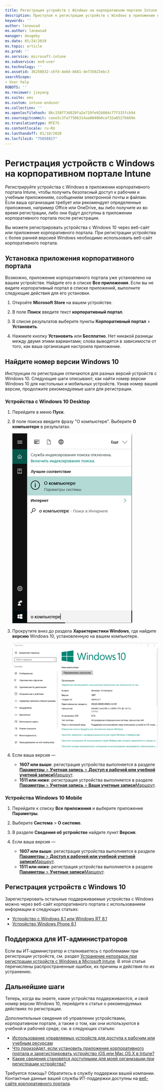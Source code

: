 ```yaml
---
title: Регистрация устройств с Windows на корпоративном портале Intune | Документация Майкрософт
description: Приступая к регистрации устройств с Windows в приложении корпоративного портала
keywords: ''
author: lenewsad
ms.author: lanewsad
manager: dougeby
ms.date: 05/24/2019
ms.topic: article
ms.prod: ''
ms.service: microsoft-intune
ms.subservice: end-user
ms.technology: ''
ms.assetid: 36250832-c6fd-4e8d-b681-de735023ebc3
searchScope:
- User help
ROBOTS: ''
ms.reviewer: jieyang
ms.suite: ems
ms.custom: intune-enduser
ms.collection: ''
ms.openlocfilehash: 86c158f73d820fa2e719fe92b884c77f315fcb94
ms.sourcegitcommit: caee3c3fa77586314aa8040b0caf32a0527b669e
ms.translationtype: MTE75
ms.contentlocale: ru-RU
ms.lasthandoff: 01/10/2020
ms.locfileid: "75858817"
---
```

# <a name="windows-device-enrollment-in-intune-company-portal"></a>Регистрация устройств с Windows на корпоративном портале Intune  

Регистрируйте устройства с Windows в приложении корпоративного портала Intune, чтобы получить безопасный доступ к рабочим и учебным приложениям, сообщениям электронной почты и файлам. Если ваша организация требует или рекомендует определенные приложения, например Office или OneDrive, вы либо получите их во время регистрации, либо они будут доступны в приложении корпоративного портала после регистрации.  

Вы можете регистрировать устройства с Windows 10 через веб-сайт *или* приложение корпоративного портала. При регистрации устройства с более ранней версией Windows необходимо использовать веб-сайт корпоративного портала.  

## <a name="install-company-portal-app"></a>Установка приложения корпоративного портала  
Возможно, приложение корпоративного портала уже установлено на вашем устройстве. Найдите его в списке __Все приложения__.  Если вы не видите корпоративный портал в списке приложений, выполните следующие действия для его установки.  

1. Откройте **Microsoft Store** на вашем устройстве.

2. В поле **Поиск** введите текст **корпоративный портал**.

3. В списке результатов выберите пункты **Корпоративный портал** > **Установить**.

4. Нажмите кнопку **Установить** или **Бесплатно**. Нет никакой разницы между двумя этими вариантами; слова выводятся в зависимости от того, как ваша организация настроила приложение.  

## <a name="find-windows-10-version-number"></a>Найдите номер версии Windows 10  
Инструкции по регистрации отличаются для разных версий устройств с Windows 10. Следующие шаги описывают, как найти номер версии Windows 10 для настольных и мобильных устройств. Узнав номер вашей версии, продолжите рекомендуемые шаги для регистрации.  

### <a name="windows-10-desktop-devices"></a>Устройства с Windows 10 Desktop  

1. Перейдите в меню **Пуск**.

2. В поле поиска введите фразу "О компьютере". Выберите __О компьютере__ в результатах.  


   ![параметры поиска для сведений о ПК](media/searching_for_about_your_pc.png)  

3. Прокрутите вниз до раздела **Характеристики Windows**, где найдите **версию** Windows 10, установленную на вашем компьютере.  


   ![Сведения о ПК в ОС Windows 10 Desktop](media/settings_about_pc.png)  

4. Если ваша версия —  

    * __1607 или выше__: регистрация устройства выполняется в разделе [**Параметры** > **Учетная запись** > **Доступ к рабочей или учебной учетной записи**Маршрут](enroll-windows-10-device.md#enroll-windows-10-version-1607-and-later-device).   
    * __1511 или ниже__: регистрация устройства выполняется в разделе [**Параметры** > **Учетная запись** > **Ваши учетные записи**Маршрут](enroll-windows-10-device.md#enroll-windows-10-version-1511-and-earlier-device).  

### <a name="windows-10-mobile-devices"></a>Устройства Windows 10 Mobile

1. Перейдите к списку __Все приложения__ и выберите приложение __Параметры__.
2. Выберите __Система__ > __О системе__.
3. В разделе __Сведения об устройстве__ найдите пункт __Версия__.  
4. Если ваша версия —  

    * __1607 или выше__: регистрация устройства выполняется в разделе [**Параметры** > **Доступ к рабочей или учебной учетной записи**Маршрут](enroll-windows-10-device.md#enroll-windows-10-version-1607-and-later-device).   
    * __1511 или ниже__: регистрация устройства выполняется в разделе [**Параметры** > **Учетные записи**Маршрут](enroll-windows-10-device.md#enroll-windows-10-version-1511-and-earlier-device).  

## <a name="enroll-non-windows-10-devices"></a>Регистрация устройств с Windows 10  
Зарегистрировать остальные поддерживаемые устройства с Windows можно через веб-сайт корпоративного портала с использованием информации в следующих статьях:   
* [Устройство с Windows 8.1 или Windows RT 8.1](enroll-your-W81-or-rt81-windows.md)  
* [Устройство Windows Phone 8.1](enroll-your-wp81-windows.md)    

## <a name="it-administrator-support"></a>Поддержка для ИТ-администраторов  
Если вы ИТ-администратор и сталкиваетесь с проблемами при регистрации устройств, см. раздел [Устранение неполадок при регистрации устройств с Windows в Microsoft Intune](https://support.microsoft.com/help/4469913). В этой статье перечислены распространенные ошибки, их причины и действия по их устранению.  

## <a name="next-steps"></a>Дальнейшие шаги  
Теперь, когда вы знаете, какие устройства поддерживаются, и свой номер версии Windows 10, перейдите к статье о рекомендуемых действиях по регистрации.  
 
Дополнительные сведения об управлении устройствами, корпоративном портале, а также о том, как они используются в учебной и рабочей среде, см. в следующих статьях:  
* [Использование управляемых устройств для доступа к рабочим или учебным ресурсам](use-managed-devices-to-get-work-done.md)  
* [Что произойдет, если установить приложение корпоративного портала и зарегистрировать устройство iOS или Mac OS X в Intune?](what-happens-if-you-install-the-company-portal-app-and-enroll-your-device-in-intune-windows.md)  
* [Какие сведения становятся доступными для моей организации при регистрации устройства?](what-info-can-your-company-see-when-you-enroll-your-device-in-intune.md)  

Требуется помощь? Обратитесь в службу поддержки вашей компании. Контактные данные вашей службы ИТ-поддержки доступны на [веб-сайте корпоративного портала](https://go.microsoft.com/fwlink/?linkid=2010980).  
